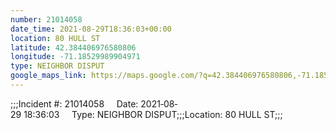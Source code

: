 ```yaml
---
number: 21014058
date_time: 2021-08-29T18:36:03+00:00
location: 80 HULL ST
latitude: 42.384406976580806
longitude: -71.18529989904971
type: NEIGHBOR DISPUT
google_maps_link: https://maps.google.com/?q=42.384406976580806,-71.18529989904971
---
```


;;;Incident #: 21014058     Date: 2021‐08‐29 18:36:03     Type: NEIGHBOR DISPUT;;;Location: 80 HULL ST;;;
